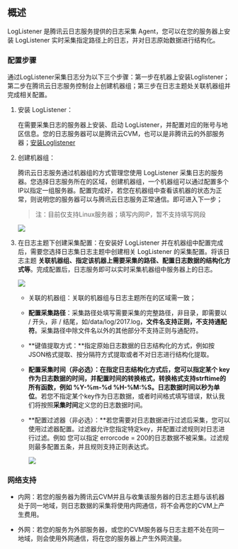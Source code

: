 ## 概述

LogListener 是腾讯云日志服务提供的日志采集 Agent，您可以在您的服务器上安装 LogListener 实时采集指定路径上的日志，并对日志原始数据进行结构化。

### 配置步骤

通过LogListener采集日志分为以下三个步骤：第一步在机器上安装Loglistener；第二步在腾讯云日志服务控制台上创建机器组；第三步在日志主题处关联机器组并完成相关配置。

1. 安装 LogListener：

   在需要采集日志的服务器上安装、启动 LogListener，并配置对应的账号与地区信息。您的日志服务器可以是腾讯云CVM，也可以是非腾讯云的外部服务器；[安装Loglistener](https://cloud.tencent.com/document/product/614/11257)

2. 创建机器组：

   腾讯云日志服务通过机器组的方式管理您使用 LogListener 采集日志的服务器。您选择日志服务所在的区域，创建机器组，一个机器组可以通过配置多个IP以指定一组服务器。配置完成好，若您在机器组中查看该机器的状态为正常，则说明您的服务器可以与腾讯云日志服务正常通信。即可进入下一步；

   > 注：目前仅支持Linux服务器；填写内网IP，暂不支持填写网段

   ![](https://mc.qcloudimg.com/static/img/fc5f5aa393e6c2a8c99b4bba23a50744/image.png)

3. 在日志主题下创建采集配置：在安装好 LogListener 并在机器组中配置完成后，需要您选择日志集日志主题中创建相关 LogListener 的采集配置。将该日志主题 **关联机器组、指定该机器上需要采集的路径、配置日志数据的结构化方式等**。完成配置后，日志服务即可以实时采集机器组中服务器上的日志。

   ![](https://mc.qcloudimg.com/static/img/99c5409456b4e110a87f83a4b7902308/image.png)

   - 关联的机器组：关联的机器组与日志主题所在的区域需一致；

   - **配置采集路径**：采集路径处填写需要采集的完整路径，非目录，即需要以 / 开头，非 / 结尾，如/data/log/2017.log，**文件名支持正则，不支持通配符**。采集路径中除文件名以外的其他部分不支持正则与通配符。

   - **键值提取方式：**指定原始日志数据的日志结构化的方式，例如按JSON格式提取、按分隔符方式提取或者不对日志进行结构化提取。

   - **配置采集时间（非必选）：**在指定日志结构化方式后，您可以指定某个 key 作为日志数据的时间，并配置时间的转换格式，**转换格式支持strftime的所有函数**，例如 %Y-%m-%d %H-%M:%S。日志数据时间**以秒为单位**。若您不指定某个key作为日志数据，或者时间格式填写错误，默认我们将按照**采集时间**定义您的日志数据时间。

   - **配置过滤器（非必选）：**若您需要对日志数据进行过滤后采集，您可以使用过滤器配置。过滤器允许您指定特定key，并配置过滤规则对日志进行过滤。例如 您可以指定 errorcode = 200的日志数据不被采集。过滤规则最多配置五条，并且规则支持正则表达式。

     ![](https://mc.qcloudimg.com/static/img/0af46f5e283f0652ef4cb440c1c27aa4/image.png)



### 网络支持

- 内网：若您的服务器为腾讯云CVM并且与收集该服务器的日志主题与该机器处于同一地域，则日志数据的采集将使用内网通信，将不会再您的CVM上产生费用。


- 外网：若您的服务为外部服务器，或您的CVM服务器与日志主题不处在同一地域，则会使用外网通信，将在您的服务器上产生外网流量。
